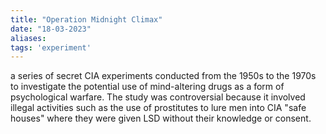 ```yaml
---
title: "Operation Midnight Climax"
date: "18-03-2023"
aliases: 
tags: 'experiment'
---
```


a series of secret CIA experiments conducted from the 1950s to the 1970s to investigate the potential use of mind-altering drugs as a form of psychological warfare. The study was controversial because it involved illegal activities such as the use of prostitutes to lure men into CIA "safe houses" where they were given LSD without their knowledge or consent.